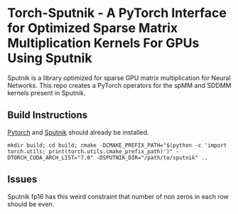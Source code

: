 # Torch-Sputnik - A PyTorch Interface for Optimized Sparse Matrix Multiplication Kernels For GPUs Using Sputnik

Sputnik is a library optimized for sparse GPU matrix multiplication for Neural Networks. This repo creates a PyTorch operators for the spMM and SDDMM kernels
present in Sputnik. 

## Build Instructions
[Pytorch](https://github.com/pytorch/pytorch) and [Sputnik](https://github.com/google-research/sputnik) should already be installed.

``mkdir build; cd build; cmake -DCMAKE_PREFIX_PATH="$(python -c 'import torch.utils; print(torch.utils.cmake_prefix_path)')" -DTORCH_CUDA_ARCH_LIST="7.0" -DSPUTNIK_DIR="/path/to/sputnik" ..``

## Issues
Sputnik fp16 has this weird constraint that number of non zeros in each row should be even.
